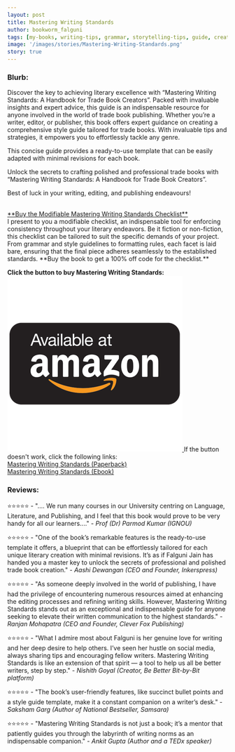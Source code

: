 ```yaml
---
layout: post
title: Mastering Writing Standards
author: bookworm_falguni
tags: [my-books, writing-tips, grammar, storytelling-tips, guide, creative-writing]
image: '/images/stories/Mastering-Writing-Standards.png'
story: true
---
```

### **Blurb:**

Discover the key to achieving literary excellence with “Mastering Writing Standards: A Handbook for Trade Book Creators”. Packed with invaluable insights and expert advice, this guide is an indispensable resource for anyone involved in the world of trade book publishing. Whether you’re a writer, editor, or publisher, this book offers expert guidance on creating a comprehensive style guide tailored for trade books. With invaluable tips and strategies, it empowers you to effortlessly tackle any genre. 

This concise guide provides a ready-to-use template that can be easily adapted with minimal revisions for each book. 

Unlock the secrets to crafting polished and professional trade books with “Mastering Writing Standards: A Handbook for Trade Book Creators”.

Best of luck in your writing, editing, and publishing endeavours!

<br>
<a href="https://topmate.io/falguni_jain/509602">**Buy the Modifiable Mastering Writing Standards Checklist**</a>
<br>
I present to you a modifiable checklist, an indispensable tool for enforcing consistency throughout your literary endeavors. Be it fiction or non-fiction, this checklist can be tailored to suit the specific demands of your project. From grammar and style guidelines to formatting rules, each facet is laid bare, ensuring that the final piece adheres seamlessly to the established standards.
**Buy the book to get a 100% off code for the checklist.**

**Click the button to buy Mastering Writing Standards:**
<a target="_blank" href="https://amzn.to/4135dLu">
    <img src="/images/common/amazon-common.png" class="amazon-btn">
</a>
If the button doesn't work, click the following links: 
<br>
<a href="https://www.amazon.in/dp/B0CP9PBVYQ">Mastering Writing Standards (Paperback)</a>
<br>
<a href="https://www.amazon.in/dp/8119455371/">Mastering Writing Standards (Ebook)</a>

### **Reviews:**

⭐⭐⭐⭐⭐ - ".... We run many courses in our University centring on Language, Literature, and Publishing, and I feel that this book would prove to be very handy for all our learners...." - *Prof (Dr) Parmod Kumar (IGNOU)*

⭐⭐⭐⭐⭐ - "One of the book’s remarkable features is the ready-to-use template it offers, a blueprint that can be effortlessly tailored for each unique literary creation with minimal revisions. It’s as if Falguni Jain has handed you a master key to unlock the secrets of professional and polished trade book creation." - *Aashi Dewangan (CEO and Founder, Inkerspress)*

⭐⭐⭐⭐⭐ - "As someone deeply involved in the world of publishing, I have had the privilege of encountering numerous resources aimed at enhancing the editing processes and refining writing skills. However, Mastering Writing Standards stands out as an exceptional and indispensable guide for anyone seeking to elevate their written communication to the highest standards." - *Ranjan Mohapatra (CEO and Founder, Clever Fox Publishing)*

⭐⭐⭐⭐⭐ - "What I admire most about Falguni is her genuine love for writing and her deep desire to help others. I’ve seen her hustle on social media, always sharing tips and encouraging fellow writers. Mastering Writing Standards is like an extension of that spirit — a tool to help us all be better writers, step by step." - *Nishith Goyal (Creator, Be Better Bit-by-Bit platform)*

⭐⭐⭐⭐⭐ - "The book’s user-friendly features, like succinct bullet points and a style guide template, make it a constant companion on a writer’s desk." - *Saksham Garg
(Author of National Bestseller, Samsara)*

⭐⭐⭐⭐⭐ - "Mastering Writing Standards is not just a book; it’s a mentor that patiently guides you through the labyrinth of writing norms as an indispensable companion." - *Ankit Gupta (Author and a TEDx speaker)*
